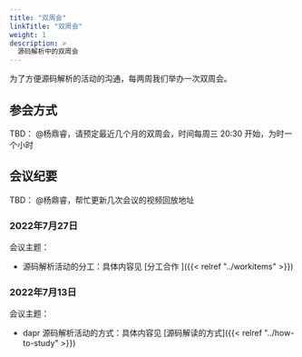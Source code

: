 ```yaml
---
title: "双周会"
linkTitle: "双周会"
weight: 1
description: >
  源码解析中的双周会
---
```


为了方便源码解析的活动的沟通，每两周我们举办一次双周会。

## 参会方式



TBD： @杨鼎睿，请预定最近几个月的双周会，时间每周三 20:30 开始，为时一个小时



## 会议纪要

TBD： @杨鼎睿，帮忙更新几次会议的视频回放地址

### 2022年7月27日

会议主题：

- 源码解析活动的分工：具体内容见 [分工合作 ]({{< relref "../workitems" >}}) 

### 2022年7月13日

会议主题：

- dapr 源码解析活动的方式：具体内容见 [源码解读的方式]({{< relref "../how-to-study" >}}) 


